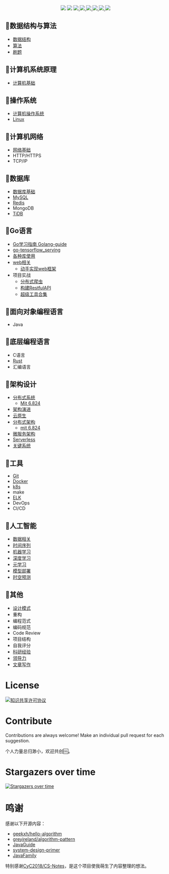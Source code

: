 <div align="center">
<img border="0" src="https://camo.githubusercontent.com/54fdbe8888c0a75717d7939b42f3d744b77483b0/687474703a2f2f6a617977636a6c6f76652e6769746875622e696f2f73622f69636f2f617765736f6d652e737667" />
<img border="0" src="https://camo.githubusercontent.com/1ef04f27611ff643eb57eb87cc0f1204d7a6a14d/68747470733a2f2f696d672e736869656c64732e696f2f7374617469632f76313f6c6162656c3d254630253946253843253946266d6573736167653d496625323055736566756c267374796c653d7374796c653d666c617426636f6c6f723d424334453939" />
<a href="https://github.com/SuperSupeng">     <img border="0" src="https://camo.githubusercontent.com/41e8e16b771d56dd768f7055354613254961d169/687474703a2f2f6a617977636a6c6f76652e6769746875622e696f2f73622f6769746875622f677265656e2d666f6c6c6f772e737667" /> </a> 
<a href="https://github.com/Knowledge-Precipitation-Tribe/Urban-computing-papers/issues">     <img border="0" src="https://img.shields.io/github/issues/Knowledge-Precipitation-Tribe/CS-Notes" /> </a>
<a href="https://github.com/Knowledge-Precipitation-Tribe/Urban-computing-papers/network/members">     <img border="0" src="https://img.shields.io/github/forks/Knowledge-Precipitation-Tribe/CS-Notes" /> </a>
<a href="https://github.com/Knowledge-Precipitation-Tribe/Urban-computing-papers/stargazers">     <img border="0" src="https://img.shields.io/github/stars/Knowledge-Precipitation-Tribe/CS-Notes" /> </a>
<a href="https://creativecommons.org/licenses/by-nc-sa/4.0/">     <img border="0" src="https://img.shields.io/badge/LICENSE-CC%20BY--NC--SA%204.0-green" /> </a>
<a href="https://github.com/Knowledge-Precipitation-Tribe/Urban-computing-papers/blob/master/wechat.md">     <img border="0" src="https://camo.githubusercontent.com/013c283843363c72b1463af208803bfbd5746292/687474703a2f2f6a617977636a6c6f76652e6769746875622e696f2f73622f69636f2f7765636861742e737667" /> </a>
</div>


## 🍇数据结构与算法

- [数据结构](https://github.com/Knowledge-Precipitation-Tribe/Data-structure-implementation)
- [算法](https://github.com/Knowledge-Precipitation-Tribe/Data-structure-implementation)
- [刷题](https://github.com/golang-collection/LetCode)

## 🍎计算机系统原理

- [计算机基础](./computer-based/README.md)

## 🍈操作系统

- [计算机操作系统](./operating-system)
- [Linux](https://github.com/Knowledge-Precipitation-Tribe/Dive-into-Linux)

## 🍉计算机网络

- [网络基础](./computer-network/README.md)
- HTTP/HTTPS
- TCP/IP

## 🍊数据库

- [数据库基础](./database-basic/README.md)
- [MySQL](https://github.com/Knowledge-Precipitation-Tribe/Dive-into-MySQL)
- [Redis](https://github.com/Knowledge-Precipitation-Tribe/Dive-into-Redis)
- MongoDB
- [TiDB](https://github.com/Knowledge-Precipitation-Tribe/TIDB-tutorial)

## 🍋Go语言

- [Go学习指南 Golang-guide](https://docs.golangguide.knowledge-precipitation.site/)
- [go-tensorflow_serving](https://github.com/golang-collection/Go-tensorflow_serving)
- [各种库使用](https://github.com/golang-collection)
- [web相关]()
  - [动手实现web框架]()
- 项目实战
  - [分布式爬虫](https://github.com/golang-collection/go-crawler-distributed)
  - [构建RestfulAPI](https://github.com/golang-collection/Go-RestfulAPI)
  - [超级工具合集](https://github.com/superToolsCollection)

## 🍑面向对象编程语言

- Java

## 🍒底层编程语言

- C语言
- [Rust](https://github.com/Knowledge-Precipitation-Tribe/Rust-tutorial)
- 汇编语言

## 🍌架构设计

- [分布式系统](https://github.com/SuperSupeng/Distributed-system)
  - [Mit 6.824](https://github.com/SuperSupeng/MIT6.824)
- [架构演进](https://github.com/Knowledge-Precipitation-Tribe/Distributed-and-Microservices)
- [云原生](https://github.com/Knowledge-Precipitation-Tribe/Distributed-and-Microservices)
- [分布式架构](https://github.com/Knowledge-Precipitation-Tribe/Distributed-and-Microservices)
  - [mit 6.824](https://github.com/SuperSupeng/MIT6.824)
- [微服务架构](https://github.com/Knowledge-Precipitation-Tribe/Distributed-and-Microservices)
- [Serverless](https://github.com/Knowledge-Precipitation-Tribe/Distributed-and-Microservices)
- [关键系统](https://github.com/Knowledge-Precipitation-Tribe/Distributed-and-Microservices)

## 🍍工具

- [Git](https://github.com/SuperSupeng/github-collaboration-tutorials)
- [Docker](https://github.com/Knowledge-Precipitation-Tribe/Dive-into-Docker)
- [k8s](https://github.com/Knowledge-Precipitation-Tribe/Dive-into-Docker)
- make
- [ELK](https://github.com/Knowledge-Precipitation-Tribe/Dive-into-ELK)
- DevOps
- CI/CD

## 🍓人工智能

- [数据相关](https://docs.feature-engineering.knowledge-precipitation.site/)
- [时间序列](https://docs.tsa.knowledge-precipitation.site/)
- [机器学习](https://docs.ml.knowledge-precipitation.site/)
- [深度学习](https://docs.dl.knowledge-precipitation.site/)
- [元学习](https://github.com/Knowledge-Precipitation-Tribe/Fruits-book/tree/master/%E5%85%83%E5%AD%A6%E4%B9%A0)
- [模型部署](https://docs.model-deployment.knowledge-precipitation.site/)
- [时空预测](https://github.com/Knowledge-Precipitation-Tribe/Spatio-Temporal-papers)

## 🥑其他

- [设计模式](https://docs.design-patterns.knowledge-precipitation.site/)
- 重构
- 编程范式
- 编码规范
- Code Review
- 项目结构
- 自我评分
- [科研经验](https://github.com/Knowledge-Precipitation-Tribe/Fruits-book/tree/master/%E7%A7%91%E7%A0%94%E7%BB%8F%E9%AA%8C)
- [领导力]()
- [文章写作]()


# License

<a rel="license" href="http://creativecommons.org/licenses/by-nc-sa/4.0/"><img alt="知识共享许可协议" style="border-width:0" src="https://i.creativecommons.org/l/by-nc-sa/4.0/88x31.png" /></a>

# Contribute

Contributions are always welcome! Make an individual pull request for each suggestion.

个人力量总归渺小，欢迎共创🆒。

# Stargazers over time
[![Stargazers over time](https://starcharts.herokuapp.com/Knowledge-Precipitation-Tribe/Fruits-book.svg)](https://starcharts.herokuapp.com/Knowledge-Precipitation-Tribe/Fruits-book)

# 鸣谢

感谢以下开源内容：

- [geekxh/hello-algorithm](https://github.com/geekxh/hello-algorithm)
- [greyireland/algorithm-pattern](https://github.com/greyireland/algorithm-pattern)
- [JavaGuide](https://github.com/Snailclimb/JavaGuide)
- [system-design-primer](https://github.com/donnemartin/system-design-primer)
- [JavaFamily](https://github.com/AobingJava/JavaFamily)

特别感谢[CyC2018/CS-Notes](https://github.com/CyC2018/CS-Notes)，是这个项目使我萌生了内容整理的想法。